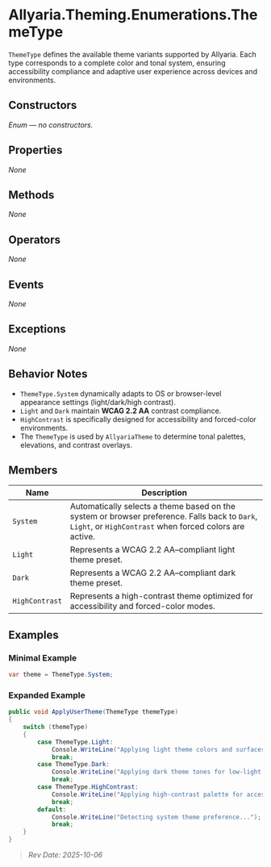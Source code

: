 ﻿# Allyaria.Theming.Enumerations.ThemeType

`ThemeType` defines the available theme variants supported by Allyaria.
Each type corresponds to a complete color and tonal system, ensuring accessibility compliance and adaptive user
experience across devices and environments.

## Constructors

*Enum — no constructors.*

## Properties

*None*

## Methods

*None*

## Operators

*None*

## Events

*None*

## Exceptions

*None*

## Behavior Notes

* `ThemeType.System` dynamically adapts to OS or browser-level appearance settings (light/dark/high contrast).
* `Light` and `Dark` maintain **WCAG 2.2 AA** contrast compliance.
* `HighContrast` is specifically designed for accessibility and forced-color environments.
* The `ThemeType` is used by `AllyariaTheme` to determine tonal palettes, elevations, and contrast overlays.

## Members

| Name           | Description                                                                                                                                              |
|----------------|----------------------------------------------------------------------------------------------------------------------------------------------------------|
| `System`       | Automatically selects a theme based on the system or browser preference. Falls back to `Dark`, `Light`, or `HighContrast` when forced colors are active. |
| `Light`        | Represents a WCAG 2.2 AA–compliant light theme preset.                                                                                                   |
| `Dark`         | Represents a WCAG 2.2 AA–compliant dark theme preset.                                                                                                    |
| `HighContrast` | Represents a high-contrast theme optimized for accessibility and forced-color modes.                                                                     |

## Examples

### Minimal Example

```csharp
var theme = ThemeType.System;
```

### Expanded Example

```csharp
public void ApplyUserTheme(ThemeType themeType)
{
    switch (themeType)
    {
        case ThemeType.Light:
            Console.WriteLine("Applying light theme colors and surfaces.");
            break;
        case ThemeType.Dark:
            Console.WriteLine("Applying dark theme tones for low-light environments.");
            break;
        case ThemeType.HighContrast:
            Console.WriteLine("Applying high-contrast palette for accessibility.");
            break;
        default:
            Console.WriteLine("Detecting system theme preference...");
            break;
    }
}
```

> *Rev Date: 2025-10-06*
